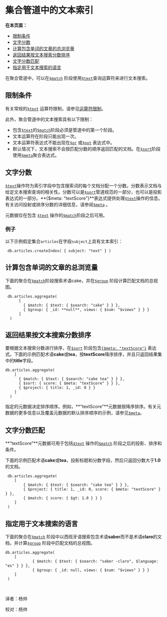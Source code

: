 # 集合管道中的文本索引

**在本页面：**

* [限制条件](text-search-in-the-aggregation-pipeline.md#Restrictions)
* [文字分数](text-search-in-the-aggregation-pipeline.md#Text)
* [计算包含单词的文章的总浏览量](text-search-in-the-aggregation-pipeline.md#Calculate)
* [返回结果按文本搜索分数排序](text-search-in-the-aggregation-pipeline.md#Return)
* [文字分数匹配](text-search-in-the-aggregation-pipeline.md#Match)
* [指定用于文本搜索的语言](text-search-in-the-aggregation-pipeline.md#Specify)

在聚合管道中，可以在[`$match`](https://docs.mongodb.com/master/reference/operator/aggregation/match/#pipe._S_match) 阶段使用[`$text`](https://docs.mongodb.com/master/reference/operator/query/text/#op._S_text)查询运算符来进行文本搜索。

## 限制条件

有关常规的[`$text`](https://docs.mongodb.com/master/reference/operator/query/text/#op._S_text) 运算符限制，请参见[运算符限制](https://docs.mongodb.com/manual/reference/operator/query/text/#text-query-operator-behavior)。

此外，聚合管道中的文本搜索具有以下限制：

* 包含[`$text`](https://docs.mongodb.com/master/reference/operator/query/text/#op._S_text)的[`$match`](https://docs.mongodb.com/master/reference/operator/aggregation/match/#pipe._S_match)阶段必须是管道中的第一个阶段。
* 文本运算符在阶段只能出现一次。
* 文本运算符表达式不能出现在[`$or`](https://docs.mongodb.com/master/reference/operator/aggregation/or/#exp._S_or) 或[`$not`](https://docs.mongodb.com/master/reference/operator/aggregation/not/#exp._S_not) 表达式中。
* 默认情况下，文本搜索不会按匹配分数的顺序返回匹配的文档。在[`$sort`](https://docs.mongodb.com/master/reference/operator/aggregation/sort/#pipe._S_sort)阶段使用[`$meta`](https://docs.mongodb.com/master/reference/operator/aggregation/meta/#exp._S_meta)聚合表达式。

## 文字分数

[`$text`](https://docs.mongodb.com/master/reference/operator/query/text/#op._S_text)操作符为索引字段中包含搜索词的每个文档分配一个分数。分数表示文档与给定文本搜索查询的相关性。分数可以是[`$sort`](https://docs.mongodb.com/master/reference/operator/aggregation/sort/#pipe._S_sort)管道规范的一部分，也可以是投影表达式的一部分。**{$meta: "textScore"}**表达式提供处理[`$text`](https://docs.mongodb.com/master/reference/operator/query/text/#op._S_text)操作的信息。有关访问投射或排序分数的详细信息，请参阅[`$meta`](https://docs.mongodb.com/master/reference/operator/aggregation/meta/#exp._S_meta) 。

元数据仅在包含 [`$text`](https://docs.mongodb.com/master/reference/operator/query/text/#op._S_text) 操作的[`$match`](https://docs.mongodb.com/master/reference/operator/aggregation/match/#pipe._S_match)阶段之后可用。

### 例子

以下示例假定集合`articles`在字段`subject`上具有文本索引：

```text
 db.articles.createIndex( { subject: "text" } )
```

## 计算包含单词的文章的总浏览量

下面的聚合在[`$match`](https://docs.mongodb.com/master/reference/operator/aggregation/match/#pipe._S_match)阶段搜索术语cake，并在[`$group`](https://docs.mongodb.com/master/reference/operator/aggregation/group/#pipe._S_group) 阶段计算匹配文档的总视图。

```text
 db.articles.aggregate(
      [
        { $match: { $text: { $search: "cake" } } },
        { $group: { _id: **null**, views: { $sum: "$views" } } }
      ]
  )
```

## 返回结果按文本搜索分数排序

要根据文本搜索分数进行排序，在[`$sort`](https://docs.mongodb.com/master/reference/operator/aggregation/sort/#pipe._S_sort) 阶段包含[`{$meta: "textScore"}`](https://docs.mongodb.com/master/reference/operator/aggregation/meta/#exp._S_meta) 表达式。下面的示例匹配术语**cake**或**tea**，按**textScore**降序排序，并且只返回结果集中的**title**字段。

```text
db.articles.aggregate(
    [
      { $match: { $text: { $search: "cake tea" } } }, 
      { $sort: { score: { $meta: "textScore" } } }, 
      { $project: { title: 1, _id: 0 } } 
    ]
  )
```

指定的元数据决定排序顺序。例如，**“textScore”**元数据按降序排序。有关元数据的更多信息以及覆盖元数据的默认排序顺序的示例，请参见[`$meta`](https://docs.mongodb.com/master/reference/operator/aggregation/meta/#exp._S_meta)。

## 文字分数匹配

**“textScore”**元数据可用于包括[`$text`](https://docs.mongodb.com/master/reference/operator/query/text/#op._S_text) 操作的[`$match`](https://docs.mongodb.com/master/reference/operator/aggregation/match/#pipe._S_match) 阶段之后的投影、排序和条件。

下面的示例匹配术语**cake**或**tea**，投影标题和分数字段，然后只返回分数大于**1.0**的文档。

```text
 db.articles.aggregate(
    [
        { $match: { $text: { $search: "cake tea" } } },
        { $project: { title: 1, _id: 0, score: { $meta: "textScore" } } },
        { $match: { score: { $gt: 1.0 } } }
    ]
 )
```

## 指定用于文本搜索的语言

下面的聚合在[`$match`](https://docs.mongodb.com/master/reference/operator/aggregation/match/#pipe._S_match) 阶段中以西班牙语搜索包含术语**saber**而不是术语**claro**的文档，并计算[`$group`](https://docs.mongodb.com/master/reference/operator/aggregation/group/#pipe._S_group) 阶段中匹配文档的总视图。

```text
db.articles.aggregate(
    [   
            { $match: { $text: { $search: "saber -claro", $language: "es" } } }, 
            { $group: { _id: null, views: { $sum: "$views" } } } 
    ]
 )
```

​

译者：杨帅

校对：杨帅

